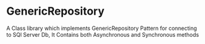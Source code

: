 # GenericRepository
A Class library which implements GenericRepository Pattern for connecting to SQl Server Db,
It Contains both Asynchronous and Synchronous methods
